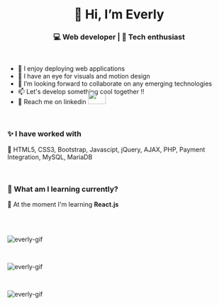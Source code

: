 <h1 align="center">👋 Hi, I’m Everly</h1>
<h3  align="center">💻 Web developer | 📖 Tech enthusiast </h3>
<br>
<ul>
  <li>👀 I enjoy deploying web applications</li>
  <li> 🌱 I have an eye for visuals and motion design</li>
  <li>💞️ I’m looking forward to collaborate on any emerging technologies </li>
  <li>📫 Let's develop something cool together !!</li><li>🎄 Reach me on linkedin <a  href="https://www.linkedin.com/in/everly-precia-suresh-196bba1b7/" target="black" alt=KXDLS> <img style="margin-top:-16px;" src= 'https://cdn.jsdelivr.net/npm/simple-icons@3.0.1/icons/linkedin.svg' height="30" width="40" /> </a></li>
</ul>
<br>
<h3>✨ I have worked with </h3>
<p>💎 HTML5, CSS3, Bootstrap, Javascipt, jQuery, AJAX, PHP, Payment Integration, MySQL, MariaDB</p>
<br>
<h3>🎨 What am I learning currently?</h3>
<p>🌼 At the moment I'm learning <b>React.js</b></p><br><br>
<p align="left"> <img src="https://github-profile-trophy.vercel.app/?username=everly-gif" alt="everly-gif"> </p><br>
<p align="left"> <img src="https://github-readme-stats.vercel.app/api/top-langs?username=everly-gif&show_icons=true&locale=en&layout=compact" alt="everly-gif" > </p><br>
<p align="left"> <img src="https://github-readme-stats.vercel.app/api?username=everly-gif&show_icons=true&locale=en" alt="everly-gif" ></p>

<!---
everly-gif/everly-gif is a ✨ special ✨ repository because its `README.md` (this file) appears on your GitHub profile.
You can click the Preview link to take a look at your changes.
--->
